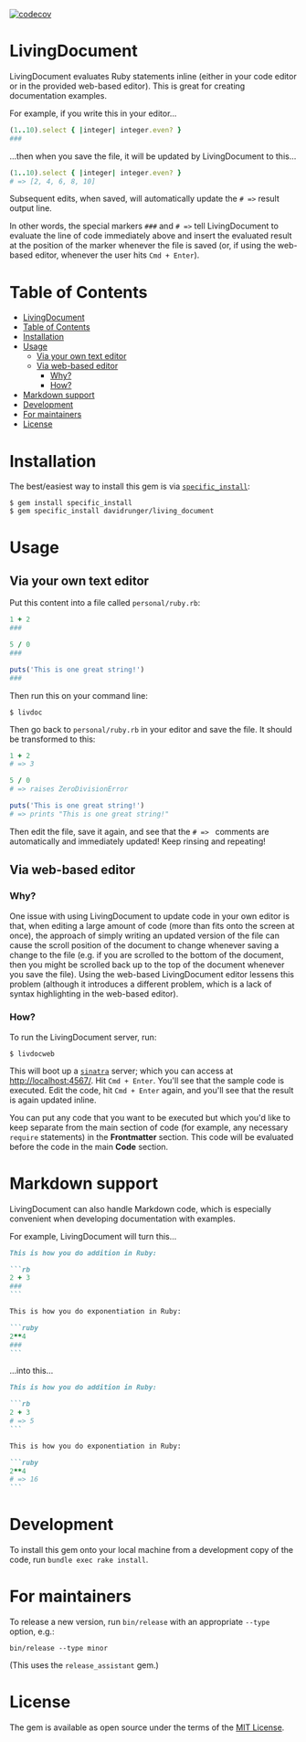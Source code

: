 [![codecov](https://codecov.io/gh/davidrunger/living_document/branch/main/graph/badge.svg)](https://codecov.io/gh/davidrunger/living_document)

# LivingDocument

LivingDocument evaluates Ruby statements inline (either in your code editor or in the provided
web-based editor). This is great for creating documentation examples.

For example, if you write this in your editor...

```rb
(1..10).select { |integer| integer.even? }
###
```

...then when you save the file, it will be updated by LivingDocument to this...

```rb
(1..10).select { |integer| integer.even? }
# => [2, 4, 6, 8, 10]
```

Subsequent edits, when saved, will automatically update the `# =>` result output line.

In other words, the special markers `###` and `# =>` tell LivingDocument to evaluate the line of
code immediately above and insert the evaluated result at the position of the marker whenever the
file is saved (or, if using the web-based editor, whenever the user hits `Cmd + Enter`).

# Table of Contents

<!--ts-->
   * [LivingDocument](#livingdocument)
   * [Table of Contents](#table-of-contents)
   * [Installation](#installation)
   * [Usage](#usage)
      * [Via your own text editor](#via-your-own-text-editor)
      * [Via web-based editor](#via-web-based-editor)
         * [Why?](#why)
         * [How?](#how)
   * [Markdown support](#markdown-support)
   * [Development](#development)
   * [For maintainers](#for-maintainers)
   * [License](#license)

<!-- Added by: david, at: Thu Feb  4 01:14:41 PST 2021 -->

<!--te-->

# Installation

The best/easiest way to install this gem is via
[`specific_install`](https://github.com/rdp/specific_install):

```
$ gem install specific_install
$ gem specific_install davidrunger/living_document
```

# Usage

## Via your own text editor

Put this content into a file called `personal/ruby.rb`:

```rb
1 + 2
###

5 / 0
###

puts('This is one great string!')
###
```

Then run this on your command line:

```
$ livdoc
```

Then go back to `personal/ruby.rb` in your editor and save the file. It should be transformed to
this:

```rb
1 + 2
# => 3

5 / 0
# => raises ZeroDivisionError

puts('This is one great string!')
# => prints "This is one great string!"
```

Then edit the file, save it again, and see that the `# => ` comments are automatically and
immediately updated! Keep rinsing and repeating!

## Via web-based editor

### Why?

One issue with using LivingDocument to update code in your own editor is that, when editing a large
amount of code (more than fits onto the screen at once), the approach of simply writing an updated
version of the file can cause the scroll position of the document to change whenever saving a change
to the file (e.g. if you are scrolled to the bottom of the document, then you might be scrolled back
up to the top of the document whenever you save the file). Using the web-based LivingDocument editor
lessens this problem (although it introduces a different problem, which is a lack of syntax
highlighting in the web-based editor).

### How?

To run the LivingDocument server, run:

```
$ livdocweb
```

This will boot up a [`sinatra`][sinatra] server; which you can access at
[http://localhost:4567/](http://localhost:4567/). Hit `Cmd + Enter`. You'll see that the sample code
is executed. Edit the code, hit `Cmd + Enter` again, and you'll see that the result is again updated
inline.

You can put any code that you want to be executed but which you'd like to keep separate from the
main section of code (for example, any necessary `require` statements) in the **Frontmatter**
section. This code will be evaluated before the code in the main **Code** section.

[sinatra]: http://sinatrarb.com/

# Markdown support

LivingDocument can also handle Markdown code, which is especially convenient when developing
documentation with examples.

For example, LivingDocument will turn this...

~~~markdown
This is how you do addition in Ruby:

```rb
2 + 3
###
```

This is how you do exponentiation in Ruby:

```ruby
2**4
###
```
~~~

...into this...

~~~markdown
This is how you do addition in Ruby:

```rb
2 + 3
# => 5
```

This is how you do exponentiation in Ruby:

```ruby
2**4
# => 16
```
~~~

# Development

To install this gem onto your local machine from a development copy of the code, run `bundle exec
rake install`.

# For maintainers

To release a new version, run `bin/release` with an appropriate `--type` option, e.g.:

```
bin/release --type minor
```

(This uses the `release_assistant` gem.)

# License

The gem is available as open source under the terms of the [MIT
License](https://opensource.org/licenses/MIT).
